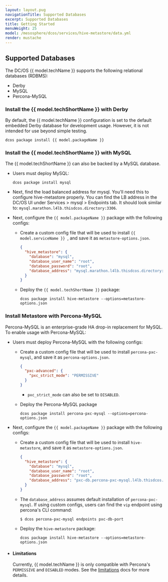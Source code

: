 ```yaml
---
layout: layout.pug
navigationTitle: Supported Databases
excerpt: Supported Databases
title: Getting Started
menuWeight: 25
model: /mesosphere/dcos/services/hive-metastore/data.yml
render: mustache
---
```


## Supported Databases

The DC/OS {{ model.techName }} supports the following relational databases (RDBMS):
 - Derby
 - MySQL
 - Percona-MySQL

### Install the {{ model.techShortName }} with Derby
By default, the {{ model.techName }} configuration is set to the default embedded Derby database for development usage. However, it is not intended for use beyond simple testing.

```
dcos package install {{ model.packageName }}
```


### Install the {{ model.techShortName }}  with MySQL
The {{ model.techShortName }} can also be backed by a MySQL database. 

- Users must deploy MySQL:

   ```
   dcos package install mysql
   ```

- Next, find the load balanced address for mysql. You'll need this to configure hive-metastore properly. You can find the LB address in the DC/OS UI under Services > mysql > Endpoints tab. It should look similar to:
   `mysql.marathon.l4lb.thisdcos.directory:3306`.

- Next, configure the `{{ model.packageName }}` package with the following configs:
   
   - Create a custom config file that will be used to install `{{ model.serviceName }} `, and save it as `metastore-options.json`.

      ```json
      {
        "hive_metastore": {
          "database": "mysql",
          "database_user_name": "root",
          "database_password": "root",
          "database_address": "mysql.marathon.l4lb.thisdcos.directory:3306"
        }
      }
      ```
        
    - Deploy the `{{ model.techShortName }}` package:
      ```
      dcos package install hive-metastore --options=metastore-options.json
      ```

### Install Metastore with Percona-MySQL
Percona-MySQL is an enterprise-grade HA drop-in replacement for MySQL. To enable usage with Percona-MySQL:

- Users must deploy Percona-MySQL with the following configs:
   
  - Create a custom config file that will be used to install `percona-pxc-mysql`, and save it as `percona-options.json`.

      ```json
      {
        "pxc-advanced": {
          "pxc_strict_mode": "PERMISSIVE"
        }
      }
      ```
      - `pxc_strict_mode` can also be set to `DISABLED`.
  - Deploy the Percona-MySQL package
      ```
      dcos package install percona-pxc-mysql --options=percona-options.json
      ```
  
- Next, configure the `{{ model.packageName }}` package with the following configs:
   
   - Create a custom config file that will be used to install `hive-metastore`, and save it as `metastore-options.json`.

      ```json
      {
        "hive_metastore": {
          "database": "mysql",
          "database_user_name": "root",
          "database_password": "root",
          "database_address": "pxc-db.percona-pxc-mysql.l4lb.thisdcos.directory:3306"
        }
      }
      ```
    - The `database_address` assumes default installation of `percona-pxc-mysql`. If using custom configs, users can find the `vip` endpoint using percona's CLI command:

      ```
      $ dcos percona-pxc-mysql endpoints pxc-db-port
      ```

    - Deploy the `hive-metastore` package:
      ```
      dcos package install hive-metastore --options=metastore-options.json
      ```
   
- #### Limitations
  Currently, {{ model.techName }} is only compatible with Percona's `PERMISSIVE` and `DISABLED` modes. See the [limitations](../limitations/index.md) docs for more details.
  
